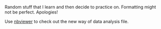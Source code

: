 Random stuff that I learn and then decide to practice on. Formatting might not be perfect. Apologies!

Use [nbviewer](https://nbviewer.jupyter.org/github/Mcanroe/Practice/blob/master/A%20new%20way%20of%20data%20analysis.ipynb) to check out the new way of data analysis file.
